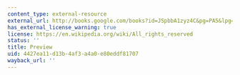 ```yaml
---
content_type: external-resource
external_url: http://books.google.com/books?id=JSpbbA1zyz4C&pg=PA5&lpg=PA5&dq=fall+on+your+knees+touchstone&source=bl&ots=FvMnfLtw4q&sig=fE67NN8Waz5VGmPSvQ2fYlWbjaM&hl=en&ei=RQigSpO7Dtyw8QaJq9DrDw&sa=X&oi=book_result&ct=result&resnum=2#v=onepage&q=fall%20on%20your%20kne&f=false
has_external_license_warning: true
license: https://en.wikipedia.org/wiki/All_rights_reserved
status: ''
title: Preview
uid: 4427ea11-d13b-4af3-a4a0-e80eddf81707
wayback_url: ''
---
```

